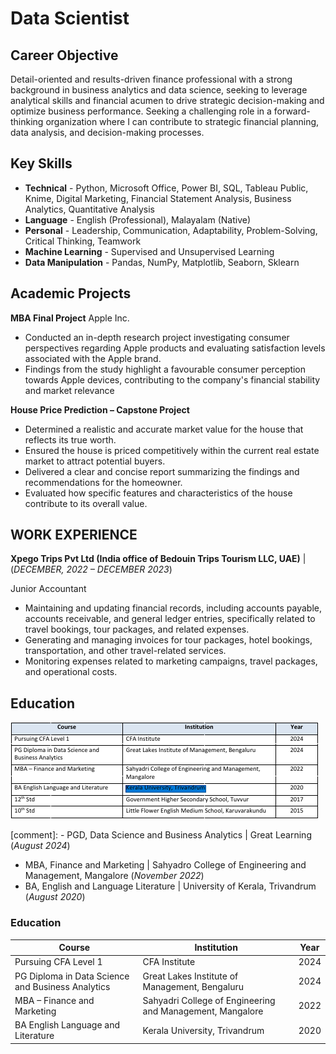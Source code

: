 # Data Scientist

## Career Objective
Detail-oriented and results-driven finance professional with a strong background in business analytics and data
science, seeking to leverage analytical skills and financial acumen to drive strategic decision-making and optimize
business performance. Seeking a challenging role in a forward-thinking organization where I can contribute to
strategic financial planning, data analysis, and decision-making processes.

## Key Skills
- **Technical** - Python, Microsoft Office, Power BI, SQL, Tableau Public, Knime, Digital Marketing, Financial
Statement Analysis, Business Analytics, Quantitative Analysis
- **Language** - English (Professional), Malayalam (Native)
- **Personal** - Leadership, Communication, Adaptability, Problem-Solving, Critical Thinking, Teamwork
- **Machine Learning** - Supervised and Unsupervised Learning
- **Data Manipulation** - Pandas, NumPy, Matplotlib, Seaborn, Sklearn

## Academic Projects
**MBA Final Project**
Apple Inc.
- Conducted an in-depth research project investigating consumer perspectives regarding Apple products
and evaluating satisfaction levels associated with the Apple brand.
- Findings from the study highlight a favourable consumer perception towards Apple devices, contributing
to the company's financial stability and market relevance

**House Price Prediction – Capstone Project**
- Determined a realistic and accurate market value for the house that reflects its true worth.
- Ensured the house is priced competitively within the current real estate market to attract potential buyers.
- Delivered a clear and concise report summarizing the findings and recommendations for the homeowner.
- Evaluated how specific features and characteristics of the house contribute to its overall value.

## WORK EXPERIENCE
**Xpego Trips Pvt Ltd (India office of Bedouin Trips Tourism LLC, UAE)** | (_DECEMBER, 2022 – DECEMBER 2023_)

Junior Accountant
- Maintaining and updating financial records, including accounts payable, accounts receivable, and general
ledger entries, specifically related to travel bookings, tour packages, and related expenses.
- Generating and managing invoices for tour packages, hotel bookings, transportation, and other travel-related
services.
- Monitoring expenses related to marketing campaigns, travel packages, and operational costs.

## Education
![Education](/assets/img/edu.png)

[comment]: - PGD, Data Science and Business Analytics | Great Learning (_August 2024_)								       		
- MBA, Finance and Marketing	| Sahyadro College of Engineering and Management, Mangalore (_November 2022_)	 			        		
- BA, English and Language Literature | University of Kerala, Trivandrum (_August 2020_)


### Education
| Course                                             | Institution                                               | Year |
|----------------------------------------------------|-----------------------------------------------------------|------|
| Pursuing CFA Level 1                               | CFA Institute                                             | 2024 |
| PG Diploma in Data Science and  Business Analytics | Great Lakes Institute of Management, Bengaluru            | 2024 |
| MBA – Finance and Marketing                        | Sahyadri College of Engineering and Management, Mangalore | 2022 |
| BA English Language and Literature                 | Kerala University, Trivandrum                             | 2020 |
